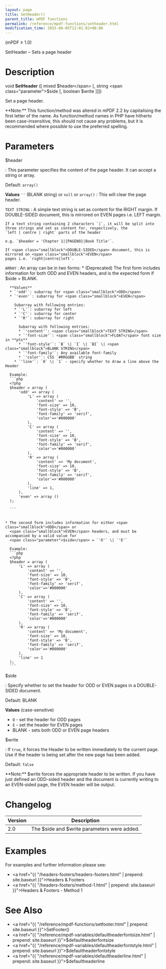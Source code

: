 ```yaml
---
layout: page
title: SetHeader()
parent_title: mPDF functions
permalink: /reference/mpdf-functions/setheader.html
modification_time: 2015-08-05T12:01:02+00:00
---
```


(mPDF &ge; 1.0)

SetHeader – Sets a page header

# Description

void **SetHeader** ([ mixed <span class="parameter">$header</span> [, string <span class="parameter">$side</span>
[, boolean <span class="parameter">$write</span> ]]])

Set a page header.

<div class="alert alert-info" role="alert" markdown="1">
  **Note:** This function/method was altered in mPDF 2.2 by
  capitalising the first letter of the name. As function/method names in PHP have hitherto been case-insensitive,
  this should not cause any problems, but it is recommended where possible to use the preferred spelling.
</div>

# Parameters
<span class="parameter">$header</span>

: This parameter specifies the content of the page header. It can accept a string or array.

  Default: `array()`

  **Values**
  `''` (<span class="smallblock">BLANK</span> string) or `null` or `array()`
  : This will clear the page header.

  `TEXT STRING`
  : A simple text string is set as content for the <span class="smallblock">RIGHT</span> margin. If
    <span class="smallblock">DOUBLE-SIDED</span> document, this is mirrored on <span class="smallblock">EVEN</span>
    pages i.e. <span class="smallblock">LEFT</span> margin.

    If a text string containing 2 characters `|`, it will be split into three strings and set as content for, respectively, the
    `left | centre | right` parts of the header

    e.g. `$header = 'Chapter 1|{PAGENO}|Book Title'`.

    If <span class="smallblock">DOUBLE-SIDED</span> document, this is mirrored on <span class="smallblock">EVEN</span>
    pages i.e. `right|centre|left`.

  `ARRAY`
  : An array can be in two forms:
    * (Deprecated) The first form includes information for both <span class="smallblock">ODD</span> and <span class="smallblock">EVEN</span>
      headers, and is the expected form
      if <span class="parameter">$side</span> = <span class="smallblock">BLANK</span>.

      **Values**
      * `'odd'`: subarray for <span class="smallblock">ODD</span>
      * `'even'`: subarray for <span class="smallblock">EVEN</span>

        Subarray with following entries:
        * `'L'`: subarray for left
        * `'C'`: subarray for center
        * `'R'`: subarray for right

          Subarray with following entries:
          * `'content'`: <span class="smallblock">TEXT STRING</span>
          * `'font-size'`: <span class="smallblock">FLOAT</span> font size in **pts**
          * `'font-style'`: `B` \| `I` \| `BI` \| <span class="smallblock">BLANK STRING</span>
          * `'font-family'`: Any available font-family
          * `'color'`: CSS `#RRGGBB` string
        * `'line'`: `0` \| `1` - specify whether to draw a line above the Header

      Example:
      ```php
      <?php
      $header = array (
          'odd' => array (
              'L' => array (
                  'content' => '',
                  'font-size' => 10,
                  'font-style' => 'B',
                  'font-family' => 'serif',
                  'color'=>'#000000'
              ),
              'C' => array (
                  'content' => '',
                  'font-size' => 10,
                  'font-style' => 'B',
                  'font-family' => 'serif',
                  'color'=>'#000000'
              ),
              'R' => array (
                  'content' => 'My document',
                  'font-size' => 10,
                  'font-style' => 'B',
                  'font-family' => 'serif',
                  'color'=>'#000000'
              ),
              'line' => 1,
          ),
          'even' => array ()
      );

      ```


    * The second form includes information for either <span class="smallblock">ODD</span> or
      <span class="smallblock">EVEN</span> headers, and must be accompanied by a valid value for
      <span class="parameter">$side</span> = `'O'` \| `'E'`

      Example:
      ```php
      <?php
      $header = array (
          'L' => array (
              'content' => '',
              'font-size' => 10,
              'font-style' => 'B',
              'font-family' => 'serif',
              'color'=>'#000000'
          ),
          'C' => array (
              'content' => '',
              'font-size' => 10,
              'font-style' => 'B',
              'font-family' => 'serif',
              'color'=>'#000000'
          ),
          'R' => array (
              'content' => 'My document',
              'font-size' => 10,
              'font-style' => 'B',
              'font-family' => 'serif',
              'color'=>'#000000'
          ),
          'line' => 1
      );
      ```

<span class="parameter">$side</span>

: Specify whether to set the header for <span class="smallblock">ODD</span> or <span class="smallblock">EVEN</span>
  pages in a <span class="smallblock">DOUBLE-SIDED</span> document.

  Default: <span class="smallblock">BLANK</span>

  **Values** (case-sensitive)

  * `O` - set the header for <span class="smallblock">ODD</span> pages
  * `E` - set the header for <span class="smallblock">EVEN</span> pages
  * <span class="smallblock">BLANK</span> - sets both <span class="smallblock">ODD</span> or
    <span class="smallblock">EVEN</span> page headers


<span class="parameter">$write</span>

: If `true`, it forces the Header to be written immediately to the current page. Use if
  the header is being set after the new page has been added.

  Default: `false`

  <div class="alert alert-info" role="alert" markdown="1">
    **Note:** <span class="parameter">$write</span> forces the
    appropriate header to be written. If you have just defined an <span class="smallblock">ODD</span>-sided header and
    the document is currently writing to an <span class="smallblock">EVEN</span>-sided page, the
    <span class="smallblock">EVEN</span> header will be output.
  </div>

# Changelog

<table class="table">
<thead>
<tr>
  <th>Version</th>
  <th>Description</th>
</tr>
</thead>
<tbody>
<tr>
  <td>2.0</td>
  <td>The <span class="parameter">$side</span> and <span class="parameter">$write</span> parameters were added.</td>
</tr>
</tbody>
</table>

# Examples

For examples and further information please see:

- <a href="{{ "/headers-footers/headers-footers.html" | prepend: site.baseurl }}">Headers &amp; Footers</a>
- <a href="{{ "/headers-footers/method-1.html" | prepend: site.baseurl }}">Headers &amp; Footers - Method 1</a>

# See Also

- <a href="{{ "/reference/mpdf-functions/setfooter.html" | prepend: site.baseurl }}">SetFooter()</a>
- <a href="{{ "/reference/mpdf-variables/defaultheaderfontsize.html" | prepend: site.baseurl }}">$defaultheaderfontsize</a>
- <a href="{{ "/reference/mpdf-variables/defaultheaderfontstyle.html" | prepend: site.baseurl }}">$defaultheaderfontstyle</a>
- <a href="{{ "/reference/mpdf-variables/defaultheaderline.html" | prepend: site.baseurl }}">$defaultheaderline</a>
